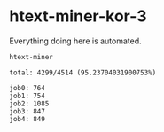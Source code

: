 # htext-miner-kor-3

Everything doing here is automated.

```
htext-miner

total: 4299/4514 (95.23704031900753%)

job0: 764
job1: 754
job2: 1085
job3: 847
job4: 849
```